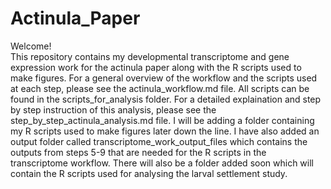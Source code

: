 # Actinula_Paper
Welcome!  
This repository contains my developmental transcriptome and gene expression work for the actinula paper along with the R scripts used to make figures. For a general overview of the workflow and the scripts used at each step, please see the actinula_workflow.md file. All scripts can be found in the scripts_for_analysis folder. For a detailed explaination and step by step instruction of this analysis, please see the step_by_step_actinula_analysis.md file. I will be adding a folder containing my R scripts used to make figures later down the line. I have also added an output folder called transcriptome_work_output_files which contains the outputs from steps 5-9 that are needed for the R scripts in the transcriptome workflow. There will also be a folder added soon which will contain the R scripts used for analysing the larval settlement study. 

